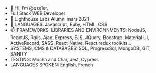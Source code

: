 - 👋 Hi, I’m @eze1er, 
- Full Stack WEB Developer
- 🌱  Lighthouse Labs Alumni mars 2021
- 💞️  LANGUAGES: Javascript, Ruby, HTML, CSS
- 📫 FRAMEWORKS, LIBRARIES AND ENVIRONNMENTS: NodeJS, ReactJS, Rails, Ajax, Express, EJS, JQuery, Boostrap, Material UI, ActiveRecord, SASS, React Native, React redux toolkits...
- SYSTEMS, CMS & DATABASES: SQL, ProgressSql, MongoDB, GIT, SANITY
- TESTING: Mocha and Chai, Jest, Cypress
- LANGUAGES SPOKEN: English, French

<!---
eze1er/eze1er is a ✨ special ✨ repository because its `README.md` (this file) appears on your GitHub profile.
You can click the Preview link to take a look at your changes.
--->
